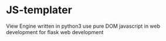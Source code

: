 # JS-templater
View Engine written in python3 use pure DOM javascript in web development for flask web development
